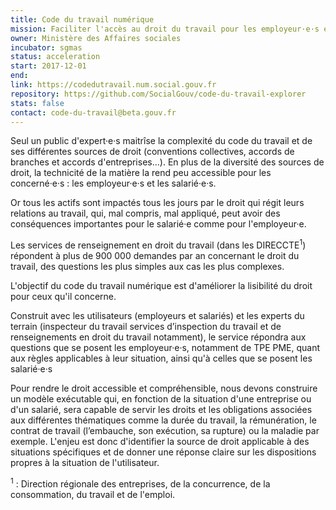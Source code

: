 ```yaml
---
title: Code du travail numérique
mission: Faciliter l'accès au droit du travail pour les employeur·e·s et les employé·e·s.
owner: Ministère des Affaires sociales
incubator: sgmas
status: acceleration
start: 2017-12-01
end:
link: https://codedutravail.num.social.gouv.fr
repository: https://github.com/SocialGouv/code-du-travail-explorer
stats: false
contact: code-du-travail@beta.gouv.fr
---
```


Seul un public d'expert·e·s maitrîse la complexité du code du travail et de ses différentes sources de droit (conventions collectives, accords de branches et accords d'entreprises…). En plus de la diversité des sources de droit, la technicité de la matière la rend peu accessible pour les concerné·e·s : les employeur·e·s et les salarié·e·s.

Or tous les actifs sont impactés tous les jours par le droit qui régit leurs relations au travail, qui, mal compris, mal appliqué, peut avoir des conséquences importantes pour le salarié·e comme pour l'employeur·e.

Les services de renseignement en droit du travail (dans les DIRECCTE<sup>1</sup>) répondent à plus de 900 000 demandes par an concernant le droit du travail, des questions les plus simples aux cas les plus complexes.

L'objectif du code du travail numérique est d'améliorer la lisibilité du droit pour ceux qu'il concerne.

Construit avec les utilisateurs (employeurs et salariés) et les experts du terrain (inspecteur du travail services d’inspection du travail et de renseignements en droit du travail notamment), le service répondra aux questions que se posent les employeur·e·s, notamment de TPE PME, quant aux règles applicables à leur situation, ainsi qu'à celles que se posent les salarié·e·s

Pour rendre le droit accessible et compréhensible, nous devons construire un modèle exécutable qui, en fonction de la situation d'une entreprise ou d'un salarié, sera capable de servir les droits et les obligations associées aux différentes thématiques comme la durée du travail, la rémunération, le contrat de travail (l’embauche, son exécution, sa rupture) ou la maladie par exemple. L'enjeu est donc d'identifier la source de droit applicable à des situations spécifiques et de donner une réponse claire sur les dispositions propres à la situation de l'utilisateur.

<sup>1</sup> : Direction régionale des entreprises, de la concurrence, de la consommation, du travail et de l'emploi.
